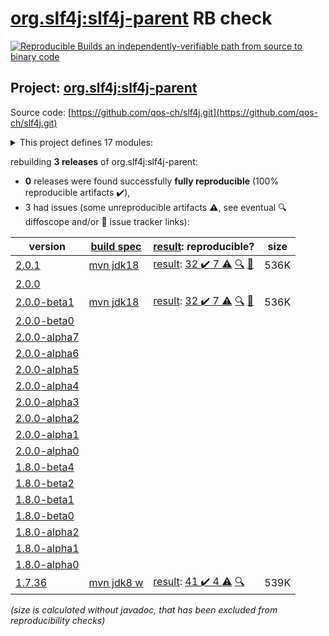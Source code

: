 [org.slf4j:slf4j-parent](https://search.maven.org/artifact/org.slf4j/slf4j-parent/) RB check
=======

[![Reproducible Builds](https://reproducible-builds.org/images/logos/rb.svg) an independently-verifiable path from source to binary code](https://reproducible-builds.org/)

## Project: [org.slf4j:slf4j-parent](https://search.maven.org/artifact/org.slf4j/slf4j-parent/)

Source code: [https://github.com/qos-ch/slf4j.git](https://github.com/qos-ch/slf4j.git)

<details><summary>This project defines 17 modules:</summary>

* [org.slf4j:integration](https://search.maven.org/artifact/org.slf4j/integration/)
* [org.slf4j:jcl-over-slf4j](https://search.maven.org/artifact/org.slf4j/jcl-over-slf4j/)
* [org.slf4j:jul-to-slf4j](https://search.maven.org/artifact/org.slf4j/jul-to-slf4j/)
* [org.slf4j:log4j-over-slf4j](https://search.maven.org/artifact/org.slf4j/log4j-over-slf4j/)
* [org.slf4j:osgi-over-slf4j](https://search.maven.org/artifact/org.slf4j/osgi-over-slf4j/)
* [org.slf4j:slf4j-android](https://search.maven.org/artifact/org.slf4j/slf4j-android/)
* [org.slf4j:slf4j-api](https://search.maven.org/artifact/org.slf4j/slf4j-api/)
* [org.slf4j:slf4j-ext](https://search.maven.org/artifact/org.slf4j/slf4j-ext/)
* [org.slf4j:slf4j-jcl](https://search.maven.org/artifact/org.slf4j/slf4j-jcl/)
* [org.slf4j:slf4j-jdk-platform-logging](https://search.maven.org/artifact/org.slf4j/slf4j-jdk-platform-logging/)
* [org.slf4j:slf4j-jdk14](https://search.maven.org/artifact/org.slf4j/slf4j-jdk14/)
* [org.slf4j:slf4j-log4j12](https://search.maven.org/artifact/org.slf4j/slf4j-log4j12/)
* [org.slf4j:slf4j-migrator](https://search.maven.org/artifact/org.slf4j/slf4j-migrator/)
* [org.slf4j:slf4j-nop](https://search.maven.org/artifact/org.slf4j/slf4j-nop/)
* [org.slf4j:slf4j-parent](https://search.maven.org/artifact/org.slf4j/slf4j-parent/)
* [org.slf4j:slf4j-reload4j](https://search.maven.org/artifact/org.slf4j/slf4j-reload4j/)
* [org.slf4j:slf4j-simple](https://search.maven.org/artifact/org.slf4j/slf4j-simple/)
</details>

rebuilding **3 releases** of org.slf4j:slf4j-parent:
- **0** releases were found successfully **fully reproducible** (100% reproducible artifacts :heavy_check_mark:),
- 3 had issues (some unreproducible artifacts :warning:, see eventual :mag: diffoscope and/or :memo: issue tracker links):

| version | [build spec](/BUILDSPEC.md) | [result](https://reproducible-builds.org/docs/jvm/): reproducible? | size |
| -- | --------- | ------ | -- |
| [2.0.1](https://search.maven.org/artifact/org.slf4j/slf4j-parent/2.0.1/pom) | [mvn jdk18](slf4j-2.0.1.buildspec) | [result](slf4j-parent-2.0.1.buildinfo): [32 :heavy_check_mark:  7 :warning:](slf4j-parent-2.0.1.buildcompare) [:mag:](slf4j-parent-2.0.1.diffoscope) [:memo:](https://github.com/jvm-repo-rebuild/reproducible-central/issues/77) | 536K |
| [2.0.0](https://search.maven.org/artifact/org.slf4j/slf4j-parent/2.0.0/pom) | | | |
| [2.0.0-beta1](https://search.maven.org/artifact/org.slf4j/slf4j-parent/2.0.0-beta1/pom) | [mvn jdk18](slf4j-2.0.0-beta1.buildspec) | [result](slf4j-parent-2.0.0-beta1.buildinfo): [32 :heavy_check_mark:  7 :warning:](slf4j-parent-2.0.0-beta1.buildcompare) [:mag:](slf4j-parent-2.0.0-beta1.diffoscope) [:memo:](https://github.com/jvm-repo-rebuild/reproducible-central/issues/77) | 536K |
| [2.0.0-beta0](https://search.maven.org/artifact/org.slf4j/slf4j-parent/2.0.0-beta0/pom) | | | |
| [2.0.0-alpha7](https://search.maven.org/artifact/org.slf4j/slf4j-parent/2.0.0-alpha7/pom) | | | |
| [2.0.0-alpha6](https://search.maven.org/artifact/org.slf4j/slf4j-parent/2.0.0-alpha6/pom) | | | |
| [2.0.0-alpha5](https://search.maven.org/artifact/org.slf4j/slf4j-parent/2.0.0-alpha5/pom) | | | |
| [2.0.0-alpha4](https://search.maven.org/artifact/org.slf4j/slf4j-parent/2.0.0-alpha4/pom) | | | |
| [2.0.0-alpha3](https://search.maven.org/artifact/org.slf4j/slf4j-parent/2.0.0-alpha3/pom) | | | |
| [2.0.0-alpha2](https://search.maven.org/artifact/org.slf4j/slf4j-parent/2.0.0-alpha2/pom) | | | |
| [2.0.0-alpha1](https://search.maven.org/artifact/org.slf4j/slf4j-parent/2.0.0-alpha1/pom) | | | |
| [2.0.0-alpha0](https://search.maven.org/artifact/org.slf4j/slf4j-parent/2.0.0-alpha0/pom) | | | |
| [1.8.0-beta4](https://search.maven.org/artifact/org.slf4j/slf4j-parent/1.8.0-beta4/pom) | | | |
| [1.8.0-beta2](https://search.maven.org/artifact/org.slf4j/slf4j-parent/1.8.0-beta2/pom) | | | |
| [1.8.0-beta1](https://search.maven.org/artifact/org.slf4j/slf4j-parent/1.8.0-beta1/pom) | | | |
| [1.8.0-beta0](https://search.maven.org/artifact/org.slf4j/slf4j-parent/1.8.0-beta0/pom) | | | |
| [1.8.0-alpha2](https://search.maven.org/artifact/org.slf4j/slf4j-parent/1.8.0-alpha2/pom) | | | |
| [1.8.0-alpha1](https://search.maven.org/artifact/org.slf4j/slf4j-parent/1.8.0-alpha1/pom) | | | |
| [1.8.0-alpha0](https://search.maven.org/artifact/org.slf4j/slf4j-parent/1.8.0-alpha0/pom) | | | |
| [1.7.36](https://search.maven.org/artifact/org.slf4j/slf4j-parent/1.7.36/pom) | [mvn jdk8 w](slf4j-1.7.36.buildspec) | [result](slf4j-parent-1.7.36.buildinfo): [41 :heavy_check_mark:  4 :warning:](slf4j-parent-1.7.36.buildcompare) [:mag:](slf4j-parent-1.7.36.diffoscope) | 539K |

<i>(size is calculated without javadoc, that has been excluded from reproducibility checks)</i>
